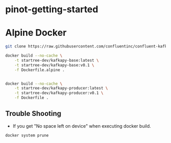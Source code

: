 # pinot-getting-started

# Alpine Docker

```bash
git clone https://raw.githubusercontent.com/confluentinc/confluent-kafka-python/

docker build --no-cache \
    -t startree-dev/kafkapy-base:latest \
    -t startree-dev/kafkapy-base:v0.1 \
    -f Dockerfile.alpine .


docker build --no-cache \
    -t startree-dev/kafkapy-producer:latest \
    -t startree-dev/kafkapy-producer:v0.1 \
    -f Dockerfile .
```

## Trouble Shooting

- If you get "No space left on device" when executing docker build.

```docker system prune```

